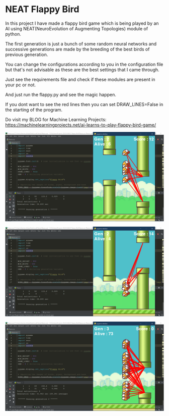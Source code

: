 # NEAT Flappy Bird
In this project I have made a flappy bird game which is being played by an AI using NEAT(NeuroEvolution of Augmenting Topologies) module of python.

The first generation is just a bunch of some random neural networks and successive generations are made by the breeding of the best birds of previous generation.

You can change the configurations according to you in the configuration file but that's not advisable as these are the best settings that I came through.

Just see the requirements file and check if these modules are present in your pc or not.

And just run the flappy.py and see the magic happen.

If you dont want to see the red lines then you can set DRAW_LINES=False in the starting of the program.

Do visit my BLOG for Machine Learning Projects: https://machinelearningprojects.net/ai-learns-to-play-flappy-bird-game/


![](s1.png)

![](s2.png)

![](s3.png)

